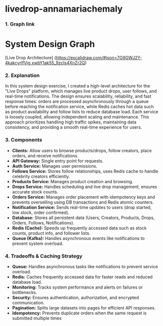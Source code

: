 # livedrop-annamariachemaly

### 1. Graph link
# System Design Graph
[Live Drop Architecture] (https://excalidraw.com/#json=7G9GWJ2Y-4kakcyrlfVig,xwbY1ak55_9zcIs4XnZr2Q)

### 2. Explanation
In this system design exercise, I created a high-level architecture for the "Live Drops" platform, which manages live product drops, user follows, and real-time notifications. The design ensures scalability, reliability, and fast response times: orders are processed asynchronously through a queue before reaching the notification service, while Redis caches hot data such as product availability and follow lists to reduce database load. Each service is loosely coupled, allowing independent scaling and maintenance. This approach prioritizes handling high traffic spikes, maintaining data consistency, and providing a smooth real-time experience for users.

### 3. Components
- **Clients:** Allow users to browse products/drops, follow creators, place orders, and receive notifications.
- **API Gateway:** Single entry point for requests.
- **Auth Service:** Manages user permissions.
- **Follows Service:** Stores follow relationships, uses Redis cache to handle celebrity creators efficiently.
- **Products Service:** Manages product creation and browsing.
- **Drops Service:** Handles scheduling and live drop management, ensures accurate stock counts.
- **Orders Service:** Manages order placement with idempotency keys and prevents overselling using DB transactions and Redis atomic counters.
- **Notification Service:** Sends real-time updates to users (drop started, low stock, order confirmed).
- **Database:** Stores all persistent data (Users, Creators, Products, Drops, Orders, Follows, Notifications).
- **Redis (Cache):** Speeds up frequently accessed data such as stock counts, product info, and follower lists.
- **Queue (Kafka):** Handles asynchronous events like notifications to prevent system overload.

### 4. Tradeoffs & Caching Strategy
-	**Queue:** Handles asynchronous tasks like notifications to prevent service overload.
-	**Redis:** Caches frequently accessed data for faster reads and reduced database load.
-	**Monitoring:** Tracks system performance and alerts on failures or bottlenecks.
-	**Security:** Ensures authentication, authorization, and encrypted communication.
-	**Pagination:** Splits large datasets into pages for efficient API responses.
-	**Idempotency:** Prevents duplicate orders when the same request is submitted multiple times

